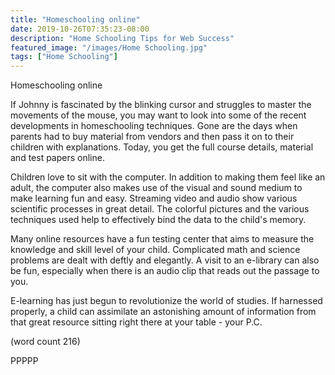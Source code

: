 ```yaml
---
title: "Homeschooling online"
date: 2019-10-26T07:35:23-08:00
description: "Home Schooling Tips for Web Success"
featured_image: "/images/Home Schooling.jpg"
tags: ["Home Schooling"]
---
```


Homeschooling online

If Johnny is fascinated by the blinking cursor and struggles to
master the movements of the mouse, you may want to look into some 
of the recent developments in homeschooling techniques. Gone are 
the days when parents had to buy material from vendors and then 
pass it on to their children with explanations. Today, you get the 
full course details, material and test papers online.

Children love to sit with the computer. In addition to making them 
feel like an adult, the computer also makes use of the visual and 
sound medium to make learning fun and easy. Streaming video and 
audio show various scientific processes in great detail. The 
colorful pictures and the various techniques used help to 
effectively bind the data to the child's memory.

Many online resources have a fun testing center that aims to 
measure the knowledge and skill level of your child. Complicated 
math and science problems are dealt with deftly and elegantly.
A visit to an e-library can also be fun, especially when there 
is an audio clip that reads out the passage to you. 

E-learning has just begun to revolutionize the world of studies. 
If harnessed properly, a child can assimilate an astonishing 
amount of information from that great resource sitting right there 
at your table - your P.C. 

(word count 216)

PPPPP
